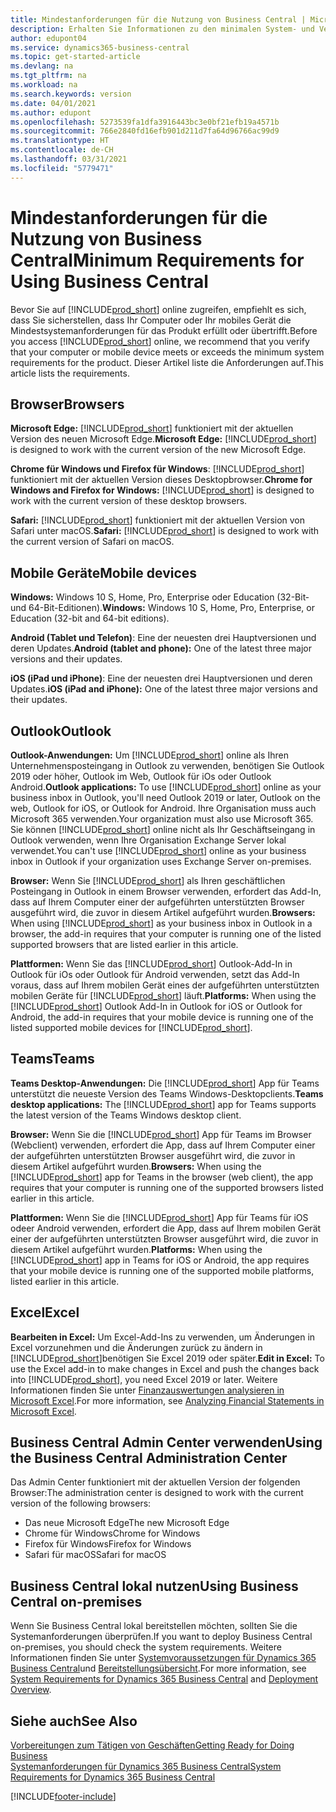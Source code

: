 ```yaml
---
title: Mindestanforderungen für die Nutzung von Business Central | Microsoft Docs
description: Erhalten Sie Informationen zu den minimalen System- und Versionsanforderungen für die Verwendung von Business Central online.
author: edupont04
ms.service: dynamics365-business-central
ms.topic: get-started-article
ms.devlang: na
ms.tgt_pltfrm: na
ms.workload: na
ms.search.keywords: version
ms.date: 04/01/2021
ms.author: edupont
ms.openlocfilehash: 5273539fa1dfa3916443bc3e0bf21efb19a4571b
ms.sourcegitcommit: 766e2840fd16efb901d211d7fa64d96766ac99d9
ms.translationtype: HT
ms.contentlocale: de-CH
ms.lasthandoff: 03/31/2021
ms.locfileid: "5779471"
---
```

# <a name="minimum-requirements-for-using-business-central"></a><span data-ttu-id="2009a-103">Mindestanforderungen für die Nutzung von Business Central</span><span class="sxs-lookup"><span data-stu-id="2009a-103">Minimum Requirements for Using Business Central</span></span>

<span data-ttu-id="2009a-104">Bevor Sie auf [!INCLUDE[prod_short](includes/prod_short.md)] online zugreifen, empfiehlt es sich, dass Sie sicherstellen, dass Ihr Computer oder Ihr mobiles Gerät die Mindestsystemanforderungen für das Produkt erfüllt oder übertrifft.</span><span class="sxs-lookup"><span data-stu-id="2009a-104">Before you access [!INCLUDE[prod_short](includes/prod_short.md)] online, we recommend that you verify that your computer or mobile device meets or exceeds the minimum system requirements for the product.</span></span> <span data-ttu-id="2009a-105">Dieser Artikel liste die Anforderungen auf.</span><span class="sxs-lookup"><span data-stu-id="2009a-105">This article lists the requirements.</span></span>  

## <a name="browsers"></a><span data-ttu-id="2009a-106">Browser</span><span class="sxs-lookup"><span data-stu-id="2009a-106">Browsers</span></span>

<span data-ttu-id="2009a-107">**Microsoft Edge:** [!INCLUDE[prod_short](includes/prod_short.md)] funktioniert mit der aktuellen Version des neuen Microsoft Edge.</span><span class="sxs-lookup"><span data-stu-id="2009a-107">**Microsoft Edge:** [!INCLUDE[prod_short](includes/prod_short.md)] is designed to work with the current version of the new Microsoft Edge.</span></span>
  
<span data-ttu-id="2009a-108">**Chrome für Windows und Firefox für Windows**: [!INCLUDE[prod_short](includes/prod_short.md)] funktioniert mit der aktuellen Version dieses Desktopbrowser.</span><span class="sxs-lookup"><span data-stu-id="2009a-108">**Chrome for Windows and Firefox for Windows:** [!INCLUDE[prod_short](includes/prod_short.md)] is designed to work with the current version of these desktop browsers.</span></span> 
 
<span data-ttu-id="2009a-109">**Safari:** [!INCLUDE[prod_short](includes/prod_short.md)] funktioniert mit der aktuellen Version von Safari unter macOS.</span><span class="sxs-lookup"><span data-stu-id="2009a-109">**Safari:** [!INCLUDE[prod_short](includes/prod_short.md)] is designed to work with the current version of Safari on macOS.</span></span>  

## <a name="mobile-devices"></a><span data-ttu-id="2009a-110">Mobile Geräte</span><span class="sxs-lookup"><span data-stu-id="2009a-110">Mobile devices</span></span>

<span data-ttu-id="2009a-111">**Windows:** Windows 10 S, Home, Pro, Enterprise oder Education (32-Bit‑ und 64-Bit-Editionen).</span><span class="sxs-lookup"><span data-stu-id="2009a-111">**Windows:** Windows 10 S, Home, Pro, Enterprise, or Education (32-bit and 64-bit editions).</span></span>

<span data-ttu-id="2009a-112">**Android (Tablet und Telefon)**: Eine der neuesten drei Hauptversionen und deren Updates.</span><span class="sxs-lookup"><span data-stu-id="2009a-112">**Android (tablet and phone):** One of the latest three major versions and their updates.</span></span>

<span data-ttu-id="2009a-113">**iOS (iPad und iPhone)**: Eine der neuesten drei Hauptversionen und deren Updates.</span><span class="sxs-lookup"><span data-stu-id="2009a-113">**iOS (iPad and iPhone):** One of the latest three major versions and their updates.</span></span>

<!--

**Windows:** [!INCLUDE[prod_short](includes/prod_short.md)] for Windows can be installed on devices with at least 1 GB of RAM and Windows 10 S, Home, Pro, Enterprise, or Education (32-bit and 64-bit editions).  
**iOS:** [!INCLUDE[prod_short](includes/prod_short.md)] for iPad and iPhone requires iOS 10.0 or later.  
**Android:** [!INCLUDE[prod_short](includes/prod_short.md)] for Android tablet and Android phone can be installed on devices with at least 1 GB of RAM and Android 6.0 or higher.  
**Device size:** [!INCLUDE[prod_short](includes/prod_short.md)] is supported on smart phones with a minimum screen size of 4" and tablets with a minimum screen size of 7".  
-->
## <a name="outlook"></a><span data-ttu-id="2009a-114">Outlook</span><span class="sxs-lookup"><span data-stu-id="2009a-114">Outlook</span></span>

<span data-ttu-id="2009a-115">**Outlook-Anwendungen:** Um [!INCLUDE[prod_short](includes/prod_short.md)] online als Ihren Unternehmensposteingang in Outlook zu verwenden, benötigen Sie Outlook 2019 oder höher, Outlook im Web, Outlook für iOs oder Outlook Android.</span><span class="sxs-lookup"><span data-stu-id="2009a-115">**Outlook applications:** To use [!INCLUDE[prod_short](includes/prod_short.md)] online as your business inbox in Outlook, you'll need Outlook 2019 or later, Outlook on the web, Outlook for iOS, or Outlook for Android.</span></span> <span data-ttu-id="2009a-116">Ihre Organisation muss auch Microsoft 365 verwenden.</span><span class="sxs-lookup"><span data-stu-id="2009a-116">Your organization must also use Microsoft 365.</span></span> <span data-ttu-id="2009a-117">Sie können [!INCLUDE[prod_short](includes/prod_short.md)] online nicht als Ihr Geschäftseingang in Outlook verwenden, wenn Ihre Organisation Exchange Server lokal verwendet.</span><span class="sxs-lookup"><span data-stu-id="2009a-117">You can't use [!INCLUDE[prod_short](includes/prod_short.md)] online as your business inbox in Outlook if your organization uses Exchange Server on-premises.</span></span> 
 
<span data-ttu-id="2009a-118">**Browser:** Wenn Sie [!INCLUDE[prod_short](includes/prod_short.md)] als Ihren geschäftlichen Posteingang in Outlook in einem Browser verwenden, erfordert das Add-In, dass auf Ihrem Computer einer der aufgeführten unterstützten Browser ausgeführt wird, die zuvor in diesem Artikel aufgeführt wurden.</span><span class="sxs-lookup"><span data-stu-id="2009a-118">**Browsers:** When using [!INCLUDE[prod_short](includes/prod_short.md)] as your business inbox in Outlook in a browser, the add-in requires that your computer is running one of the listed supported browsers that are listed earlier in this article.</span></span> 
 
<span data-ttu-id="2009a-119">**Plattformen:** Wenn Sie das [!INCLUDE[prod_short](includes/prod_short.md)] Outlook-Add-In in Outlook für iOs oder Outlook für Android verwenden, setzt das Add-In voraus, dass auf Ihrem mobilen Gerät eines der aufgeführten unterstützten mobilen Geräte für [!INCLUDE[prod_short](includes/prod_short.md)] läuft.</span><span class="sxs-lookup"><span data-stu-id="2009a-119">**Platforms:** When using the [!INCLUDE[prod_short](includes/prod_short.md)] Outlook Add-In in Outlook for iOS or Outlook for Android, the add-in requires that your mobile device is running one of the listed supported mobile devices for [!INCLUDE[prod_short](includes/prod_short.md)].</span></span>  

## <a name="teams"></a><span data-ttu-id="2009a-120">Teams</span><span class="sxs-lookup"><span data-stu-id="2009a-120">Teams</span></span>

<span data-ttu-id="2009a-121">**Teams Desktop-Anwendungen:** Die [!INCLUDE[prod_short](includes/prod_short.md)] App für Teams unterstützt die neueste Version des Teams Windows-Desktopclients.</span><span class="sxs-lookup"><span data-stu-id="2009a-121">**Teams desktop applications:** The [!INCLUDE[prod_short](includes/prod_short.md)] app for Teams supports the latest version of the Teams Windows desktop client.</span></span> 

<span data-ttu-id="2009a-122">**Browser:** Wenn Sie die [!INCLUDE[prod_short](includes/prod_short.md)] App für Teams im Browser (Webclient) verwenden, erfordert die App, dass auf Ihrem Computer einer der aufgeführten unterstützten Browser ausgeführt wird, die zuvor in diesem Artikel aufgeführt wurden.</span><span class="sxs-lookup"><span data-stu-id="2009a-122">**Browsers:** When using the [!INCLUDE[prod_short](includes/prod_short.md)] app for Teams in the browser (web client), the app requires that your computer is running one of the supported browsers listed earlier in this article.</span></span> 

<span data-ttu-id="2009a-123">**Plattformen:** Wenn Sie die [!INCLUDE[prod_short](includes/prod_short.md)] App für Teams für iOS odeer Android verwenden, erfordert die App, dass auf Ihrem mobilen Gerät einer der aufgeführten unterstützten Browser ausgeführt wird, die zuvor in diesem Artikel aufgeführt wurden.</span><span class="sxs-lookup"><span data-stu-id="2009a-123">**Platforms:** When using the [!INCLUDE[prod_short](includes/prod_short.md)] app in Teams for iOS or Android, the app requires that your mobile device is running one of the supported mobile platforms, listed earlier in this article.</span></span>

## <a name="excel"></a><span data-ttu-id="2009a-124">Excel</span><span class="sxs-lookup"><span data-stu-id="2009a-124">Excel</span></span>

<span data-ttu-id="2009a-125">**Bearbeiten in Excel:** Um Excel-Add-Ins zu verwenden, um Änderungen in Excel vorzunehmen und die Änderungen zurück zu ändern in [!INCLUDE[prod_short](includes/prod_short.md)]benötigen Sie Excel 2019 oder später.</span><span class="sxs-lookup"><span data-stu-id="2009a-125">**Edit in Excel:** To use the Excel add-in to make changes in Excel and push the changes back into [!INCLUDE[prod_short](includes/prod_short.md)], you need Excel 2019 or later.</span></span> <span data-ttu-id="2009a-126">Weitere Informationen finden Sie unter [Finanzauswertungen analysieren in Microsoft Excel](finance-analyze-excel.md).</span><span class="sxs-lookup"><span data-stu-id="2009a-126">For more information, see [Analyzing Financial Statements in Microsoft Excel](finance-analyze-excel.md).</span></span>  

## <a name="using-the-business-central-administration-center"></a><a name="TAC"></a> <span data-ttu-id="2009a-127">Business Central Admin Center verwenden</span><span class="sxs-lookup"><span data-stu-id="2009a-127">Using the Business Central Administration Center</span></span>

<span data-ttu-id="2009a-128">Das Admin Center funktioniert mit der aktuellen Version der folgenden Browser:</span><span class="sxs-lookup"><span data-stu-id="2009a-128">The administration center is designed to work with the current version of the following browsers:</span></span>

- <span data-ttu-id="2009a-129">Das neue Microsoft Edge</span><span class="sxs-lookup"><span data-stu-id="2009a-129">The new Microsoft Edge</span></span>
- <span data-ttu-id="2009a-130">Chrome für Windows</span><span class="sxs-lookup"><span data-stu-id="2009a-130">Chrome for Windows</span></span>
- <span data-ttu-id="2009a-131">Firefox für Windows</span><span class="sxs-lookup"><span data-stu-id="2009a-131">Firefox for Windows</span></span>
- <span data-ttu-id="2009a-132">Safari für macOS</span><span class="sxs-lookup"><span data-stu-id="2009a-132">Safari for macOS</span></span>

## <a name="using-business-central-on-premises"></a><span data-ttu-id="2009a-133">Business Central lokal nutzen</span><span class="sxs-lookup"><span data-stu-id="2009a-133">Using Business Central on-premises</span></span>

<span data-ttu-id="2009a-134">Wenn Sie Business Central lokal bereitstellen möchten, sollten Sie die Systemanforderungen überprüfen.</span><span class="sxs-lookup"><span data-stu-id="2009a-134">If you want to deploy Business Central on-premises, you should check the system requirements.</span></span> <span data-ttu-id="2009a-135">Weitere Informationen finden Sie unter [Systemvoraussetzungen für Dynamics 365 Business Central](/dynamics365/business-central/dev-itpro/deployment/system-requirements-business-central-v18)und [Bereitstellungsübersicht](/dynamics365/business-central/dev-itpro/deployment/deployment).</span><span class="sxs-lookup"><span data-stu-id="2009a-135">For more information, see [System Requirements for Dynamics 365 Business Central](/dynamics365/business-central/dev-itpro/deployment/system-requirements-business-central-v18) and [Deployment Overview](/dynamics365/business-central/dev-itpro/deployment/deployment).</span></span>  

## <a name="see-also"></a><span data-ttu-id="2009a-136">Siehe auch</span><span class="sxs-lookup"><span data-stu-id="2009a-136">See Also</span></span>

[<span data-ttu-id="2009a-137">Vorbereitungen zum Tätigen von Geschäften</span><span class="sxs-lookup"><span data-stu-id="2009a-137">Getting Ready for Doing Business</span></span>](ui-get-ready-business.md)  
[<span data-ttu-id="2009a-138">Systemanforderungen für Dynamics 365 Business Central</span><span class="sxs-lookup"><span data-stu-id="2009a-138">System Requirements for Dynamics 365 Business Central</span></span>](/dynamics365/business-central/dev-itpro/deployment/system-requirements-business-central-v18)  

[!INCLUDE[footer-include](includes/footer-banner.md)]
